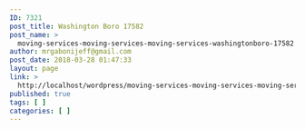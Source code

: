 ```yaml
---
ID: 7321
post_title: Washington Boro 17582
post_name: >
  moving-services-moving-services-moving-services-washingtonboro-17582
author: mrgabonijeff@gmail.com
post_date: 2018-03-28 01:47:33
layout: page
link: >
  http://localhost/wordpress/moving-services-moving-services-moving-services-washingtonboro-17582/
published: true
tags: [ ]
categories: [ ]
---
```

